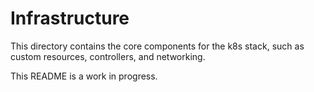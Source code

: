 # Infrastructure

This directory contains the core components for the k8s stack, such as custom resources, controllers, and networking.


This README is a work in progress.
